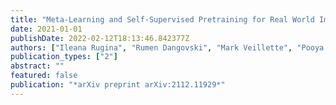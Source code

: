 ```yaml
---
title: "Meta-Learning and Self-Supervised Pretraining for Real World Image Translation"
date: 2021-01-01
publishDate: 2022-02-12T18:13:46.842377Z
authors: ["Ileana Rugina", "Rumen Dangovski", "Mark Veillette", "Pooya Khorrami", "Brian Cheung", "Olga Simek", "Marin Soljačić"]
publication_types: ["2"]
abstract: ""
featured: false
publication: "*arXiv preprint arXiv:2112.11929*"
---
```


